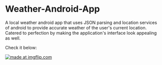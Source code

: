 # Weather-Android-App
A local weather android app that uses JSON parsing and location services of android to provide accurate weather of the user's current location. Catered to perfection by making the application's interface look appealing as well. 

Check it below:

<a href="https://imgflip.com/gif/2337it"><img src="https://i.imgflip.com/2337it.gif" title="made at imgflip.com"/></a>
